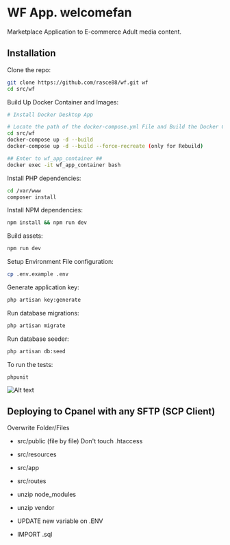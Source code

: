# WF App. welcomefan

Marketplace Application to E-commerce Adult media content.


## Installation

Clone the repo:

```sh
git clone https://github.com/rasce88/wf.git wf
cd src/wf
```

Build Up Docker Container and Images:
```sh
# Install Docker Desktop App

# Locate the path of the docker-compose.yml File and Build the Docker Container
cd src/wf
docker-compose up -d --build
docker-compose up -d --build --force-recreate (only for Rebuild)

## Enter to wf_app_container ##
docker exec -it wf_app_container bash
```

Install PHP dependencies:
```sh
cd /var/www
composer install
```

Install NPM dependencies:

```sh
npm install && npm run dev
```

Build assets:

```sh
npm run dev
```

Setup Environment File configuration:

```sh
cp .env.example .env
```

Generate application key:

```sh
php artisan key:generate
```

Run database migrations:

```sh
php artisan migrate
```

Run database seeder:

```sh
php artisan db:seed
```


To run the tests:
```
phpunit
```


![Alt text](http://gerzahim.com/img/port_welcomefun.png "Welcome Fun")


## Deploying to Cpanel with any SFTP (SCP Client)

Overwrite Folder/Files
- src/public (file by file) Don't touch .htaccess
- src/resources
- src/app
- src/routes

- unzip node_modules
- unzip vendor

- UPDATE new variable on .ENV
- IMPORT .sql
